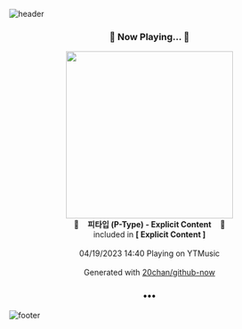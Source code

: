 ![header](https://capsule-render.vercel.app/api?type=wave&height=170&section=header&fontColor=090707&fontAlignX=45&fontAlignY=65&fontSize=100)

<h3 align="center">🎵 Now Playing... 🎵</h3>
<p align="center">
  <a href="https://music.youtube.com/watch?v=4ZrzqYE-UqM">
    <img width="300" src="https://lh3.googleusercontent.com/vgUeloJe97b1b0JwtK_jWW2zFqUuk-yeBKj2HpWsy9HYmkzaMEDBnvPA63mrU60SSAeXsEV-ns-m-mof">
  </a>
  <br>
  🎵&nbsp&nbsp&nbsp <b>피타입 (P-Type) - Explicit Content</b> &nbsp&nbsp&nbsp🎵
  <br>
  included in <b>[ Explicit Content ]</b>
  
  <br />
  <br />
  04/19/2023 14:40 Playing on YTMusic
  <br />
  <br />
  Generated with <a href="https://github.com/20chan/github-now">20chan/github-now</a>
</p>

<h3 align="center">•••</h3>

![footer](https://capsule-render.vercel.app/api?type=wave&height=150&section=footer)
